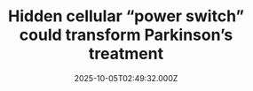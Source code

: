 ---
title: "Hidden cellular “power switch” could transform Parkinson’s treatment"
date: 2025-10-05T02:49:32.000Z
category: Health
externalLink: "https://www.sciencedaily.com/releases/2025/10/251004092903.htm"
image: ""
excerpt: "Researchers uncovered a key cellular regulator, PP2A-B55alpha, that controls both the cleanup of damaged mitochondria and the creation of new ones. In Parkinson’s disease models, reducing this regulator improved symptoms and mitochondrial health. The findings could inspire new drugs for Parkinson’s, mitochondrial disorders, and even cancer.…"
---